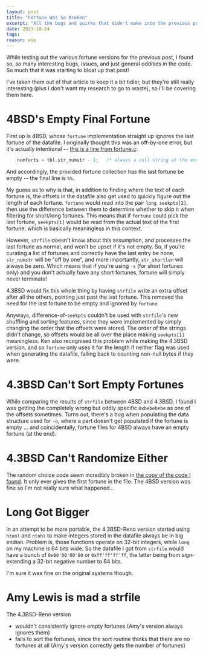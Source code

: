 ```yaml
---
layout: post
title: "Fortune Was So Broken"
excerpt: "All the bugs and quirks that didn't make into the previous post"
date: 2023-10-24
tags:
reason: wip
---
```


While testing out the various fortune versions for the previous post, I found so, _so_ many interesting bugs, issues, and just general oddities in the code.
So much that it was starting to bloat up that post!

I've taken them out of that article to keep it a bit tidier, but they're still really interesting (plus I don't want my research to go to waste), so I'll be covering them here.

# 4BSD's Empty Final Fortune

First up is 4BSD, whose `fortune` implementation straight up ignores the last fortune of the datafile.
I originally thought this was an off-by-one error, but it's actually intentional -- [this is a line from fortune.c](https://github.com/ralismark/fortune-history/blob/868398d2f3f338e7b8130973cf2dc6f0bd0f3e65/fortune.c#L52C34-L52C71):

```c
	numforts = tbl.str_numstr - 1;	 /* always a null string at the end */
```

And accordingly, the provided fortune collection has the last fortune be empty -- the final line is `%%`.

My guess as to why is that, in addition to finding where the text of each fortune is, the offsets in the datafile also get used to quickly figure out the length of each fortune.
`fortune` would read into the pair `long seekpts[2]`, then use the difference between them to determine whether to skip it when filtering for short/long fortunes.
This means that if `fortune` could pick the last fortune, `seekpts[1]` would be read from the actual text of the first fortune, which is basically meaningless in this context.

However, `strfile` doesn't know about this assumption, and processes the last fortune as normal, and won't be upset if it's not empty.
So, if you're curating a list of fortunes and correctly have the last entry be none, `str_numstr` will be "off by one", and more importantly, `str_shortlen` will always be zero.
Which means that if you're using `-s` (for short fortunes only) and you don't actually have any short fortunes, fortune will simply never terminate!

4.3BSD would fix this whole thing by having `strfile` write an extra offset after all the others, pointing just past the last fortune.
This removed the need for the last fortune to be empty and ignored by `fortune`.

Anyways, difference-of-`seekpts` couldn't be used with `strfile`'s new shuffling and sorting features, since they were implemented by simply changing the order that the offsets were stored.
The order of the strings didn't change, so offsets would be all over the place making `seekpts[1]` meaningless.
Ken also recognised this problem while making the 4.3BSD version, and so `fortune` only uses it for the length if neither flag was used when generating the datafile, falling back to counting non-null bytes if they were.

# 4.3BSD Can't Sort Empty Fortunes

While comparing the results of `strfile` between 4BSD and 4.3BSD, I found I was getting the completely wrong but oddly specific `0xbebebebe` as one of the offsets sometimes.
Turns out, there's a bug when populating the data structure used for `-o`, where a part doesn't get populated if the fortune is empty
...
and coincidentally, fortune files for 4BSD always have an empty fortune (at the end).

# 4.3BSD Can't Randomize Either

The random choice code seem incredibly broken in [the copy of the code I found](https://minnie.tuhs.org/cgi-bin/utree.pl?file=4.3BSD/usr/src/games/fortune/fortune.c).
It only ever gives the first fortune in the file.
The 4BSD version was fine so I'm not really sure what happened...

<!-- Loose End: getfort has a bunch of stuff for validating str_delims, what is that for? -->

<!-- Loose End: the 4.3BSD code I have in fortune-history is different from the one at https://minnie.tuhs.org/cgi-bin/utree.pl?file=4.3BSD/usr/src/games/fortune/fortune.c. So which one is correct, and where did I get the 4.3 code from? -->

# Long Got Bigger

In an attempt to be more portable, the 4.3BSD-Reno version started using `htonl` and `ntohl` to make integers stored in the datafile always be in big endian.
Problem is, those functions operate on 32-bit integers, while `long` on my machine is 64 bits wide.
So the datafile I got from `strfile` would have a bunch of `0x00'00'00'00` or `0xff'ff'ff'ff`, the latter being from sign-extending a 32-bit negative number to 64 bits.

I'm sure it was fine on the original systems though.

# Amy Lewis is mad a strfile

The 4.3BSD-Reno version

- wouldn't consistently ignore empty fortunes (Amy's version always ignores them)
- fails to sort the fortunes, since the sort routine thinks that there are no fortunes at all (Amy's version correctly gets the number of fortunes)
